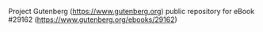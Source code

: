 Project Gutenberg (https://www.gutenberg.org) public repository for eBook #29162 (https://www.gutenberg.org/ebooks/29162)
